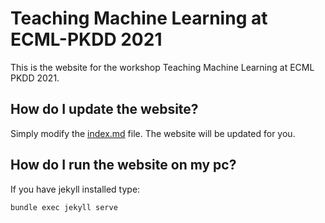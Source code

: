 # Teaching Machine Learning at ECML-PKDD 2021

This is the website for the workshop Teaching Machine Learning at ECML PKDD 2021.

## How do I update the website?

Simply modify the [index.md](index.md) file. The website will be updated for you.


## How do I run the website on my pc?

If you have jekyll installed type:

```
bundle exec jekyll serve
```
